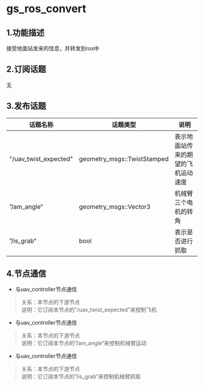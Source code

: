 gs_ros_convert
====================

## 1.功能描述
接受地面站发来的信息，并转发到ros中

## 2.订阅话题
无

## 3.发布话题
| 话题名称 | 话题类型 | 说明 |
|------------|------------|---------|
|"/uav_twist_expected" | geometry_msgs::TwistStamped | 表示地面站传来的期望的飞机运动速度
|”/am_angle“ | geometry_msgs::Vector3 | 机械臂三个电机的转角
|”/is_grab“ | bool | 表示是否进行抓取

## 4.节点通信
- 与uav_controller节点通信
> 关系：本节点的下游节点<br> 
> 说明：它订阅本节点的"/uav_twist_expected"来控制飞机

- 与uav_controller节点通信
> 关系：本节点的下游节点<br> 
> 说明：它订阅本节点的”/am_angle“来控制机械臂运动

- 与uav_controller节点通信
> 关系：本节点的下游节点<br> 
> 说明：它订阅本节点的”/is_grab“来控制机械臂抓取
